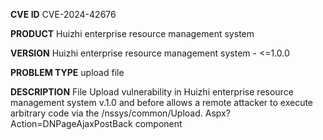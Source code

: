 **CVE ID**
CVE-2024-42676

**PRODUCT**
Huizhi enterprise resource management system

**VERSION**
Huizhi enterprise resource management system - <=1.0.0

**PROBLEM TYPE**
upload file

**DESCRIPTION**
File Upload vulnerability in Huizhi enterprise resource management
 system v.1.0 and before allows a remote attacker to execute arbitrary
 code via the /nssys/common/Upload. Aspx? Action=DNPageAjaxPostBack
 component